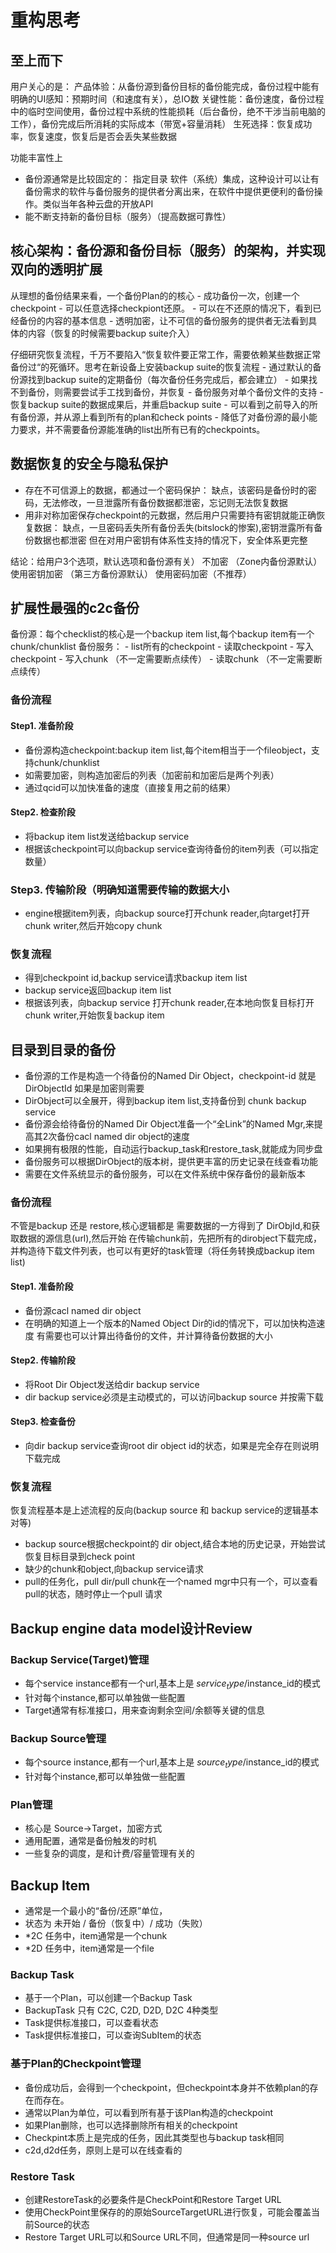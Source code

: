 # 重构思考

## 至上而下
用户关心的是：
产品体验：从备份源到备份目标的备份能完成，备份过程中能有明确的UI感知：预期时间（和速度有关），总IO数
关键性能：备份速度，备份过程中的临时空间使用，备份过程中系统的性能损耗（后台备份，绝不干涉当前电脑的工作），备份完成后所消耗的实际成本（带宽+容量消耗）
生死选择：恢复成功率，恢复速度，恢复后是否会丢失某些数据

功能丰富性上
- 备份源通常是比较固定的：
    指定目录
    软件（系统）集成，这种设计可以让有备份需求的软件与备份服务的提供者分离出来，在软件中提供更便利的备份操作。类似当年各种云盘的开放API
- 能不断支持新的备份目标（服务）（提高数据可靠性）

## 核心架构：备份源和备份目标（服务）的架构，并实现双向的透明扩展
从理想的备份结果来看，一个备份Plan的的核心
    - 成功备份一次，创建一个checkpoint
    - 可以任意选择checkpiont还原。
    - 可以在不还原的情况下，看到已经备份的内容的基本信息
    - 透明加密，让不可信的备份服务的提供者无法看到具体的内容（恢复的时候需要backup suite介入）

仔细研究恢复流程，千万不要陷入“恢复软件要正常工作，需要依赖某些数据正常备份过“的死循环。思考在新设备上安装backup suite的恢复流程
    - 通过默认的备份源找到backup suite的定期备份（每次备份任务完成后，都会建立）
    - 如果找不到备份，则需要尝试手工找到备份，并恢复
      - 备份服务对单个备份文件的支持
    - 恢复backup suite的数据成果后，并重启backup suite
    - 可以看到之前导入的所有备份源，并从源上看到所有的plan和check points
    - 降低了对备份源的最小能力要求，并不需要备份源能准确的list出所有已有的checkpoints。


## 数据恢复的安全与隐私保护
- 存在不可信源上的数据，都通过一个密码保护：
  缺点，该密码是备份时的密码，无法修改，一旦泄露所有备份数据都泄密，忘记则无法恢复数据
- 用非对称加密保存checkpoint的元数据，然后用户只需要持有密钥就能正确恢复数据：
  缺点，一旦密码丢失所有备份丢失(bitslock的惨案),密钥泄露所有备份数据也都泄密
  但在对用户密钥有体系性支持的情况下，安全体系更完整

结论：给用户3个选项，默认选项和备份源有关）
    不加密 （Zone内备份源默认）
    使用密钥加密 （第三方备份源默认）
    使用密码加密（不推荐）

## 扩展性最强的c2c备份
备份源：每个checklist的核心是一个backup item list,每个backup item有一个chunk/chunklist
备份服务：
    - list所有的checkpoint
    - 读取checkpoint
    - 写入checkpoint
    - 写入chunk （不一定需要断点续传）
    - 读取chunk （不一定需要断点续传）


### 备份流程
#### Step1. 准备阶段
- 备份源构造checkpoint:backup item list,每个item相当于一个fileobject，支持chunk/chunklist
- 如需要加密，则构造加密后的列表（加密前和加密后是两个列表） 
- 通过qcid可以加快准备的速度（直接复用之前的结果）

#### Step2. 检查阶段
- 将backup item list发送给backup service
- 根据该checkpoint可以向backup service查询待备份的item列表（可以指定数量）

### Step3. 传输阶段（明确知道需要传输的数据大小
- engine根据item列表，向backup source打开chunk reader,向target打开chunk writer,然后开始copy chunk


### 恢复流程
- 得到checkpoint id,backup service请求backup item list
- backup service返回backup item list
- 根据该列表，向backup service 打开chunk reader,在本地向恢复目标打开chunk writer,开始恢复backup item



## 目录到目录的备份
- 备份源的工作是构造一个待备份的Named Dir Object，checkpoint-id 就是 DirObjectId
  如果是加密则需要
- DirObject可以全展开，得到backup item list,支持备份到 chunk backup service
- 备份源会给待备份的Named Dir Object准备一个“全Link”的Named Mgr,来提高其2次备份cacl named dir object的速度
- 如果拥有极限的性能，自动运行backup_task和restore_task,就能成为同步盘
- 备份服务可以根据DirObject的版本树，提供更丰富的历史记录在线查看功能
- 需要在文件系统显示的备份服务，可以在文件系统中保存备份的最新版本

### 备份流程
不管是backup 还是 restore,核心逻辑都是 需要数据的一方得到了 DirObjId,和获取数据的源信息(url),然后开始
在传输chunk前，先把所有的dirobject下载完成，并构造待下载文件列表，也可以有更好的task管理（将任务转换成backup item list)

#### Step1. 准备阶段
- 备份源cacl named dir object
- 在明确的知道上一个版本的Named Object Dir的id的情况下，可以加快构造速度 
  有需要也可以计算出待备份的文件，并计算待备份数据的大小

#### Step2. 传输阶段
- 将Root Dir Object发送给dir backup service
- dir backup service必须是主动模式的，可以访问backup source 并按需下载

#### Step3. 检查备份
- 向dir backup service查询root dir object id的状态，如果是完全存在则说明下载完成

### 恢复流程
恢复流程基本是上述流程的反向(backup source 和 backup service的逻辑基本对等)

- backup source根据checkpoint的 dir object,结合本地的历史记录，开始尝试恢复目标目录到check point
- 缺少的chunk和object,向backup service请求
- pull的任务化，pull dir/pull chunk在一个named mgr中只有一个，可以查看pull的状态，随时停止一个pull 请求


## Backup engine data model设计Review

### Backup Service(Target)管理
- 每个service instance都有一个url,基本上是  $service_type/$instance_id的模式
- 针对每个instance,都可以单独做一些配置
- Target通常有标准接口，用来查询剩余空间/余额等关键的信息

### Backup Source管理
- 每个source instance,都有一个url,基本上是 $source_type/$instance_id的模式
- 针对每个instance,都可以单独做一些配置

### Plan管理
- 核心是 Source->Target，加密方式
- 通用配置，通常是备份触发的时机
- 一些复杂的调度，是和计费/容量管理有关的

## Backup Item
- 通常是一个最小的“备份/还原”单位，
- 状态为 未开始 / 备份（恢复中）/ 成功（失败）
- *2C 任务中，item通常是一个chunk
- *2D 任务中，item通常是一个file


### Backup Task
- 基于一个Plan，可以创建一个Backup Task
- BackupTask 只有 C2C, C2D,  D2D, D2C 4种类型
- Task提供标准接口，可以查看状态
- Task提供标准接口，可以查询SubItem的状态


### 基于Plan的Checkpoint管理
- 备份成功后，会得到一个checkpoint，但checkpoint本身并不依赖plan的存在而存在。
- 通常以Plan为单位，可以看到所有基于该Plan构造的checkpoint
- 如果Plan删除，也可以选择删除所有相关的checkpoint
- Checkpint本质上是完成的任务，因此其类型也与backup task相同
- c2d,d2d任务，原则上是可以在线查看的


### Restore Task
- 创建RestoreTask的必要条件是CheckPoint和Restore Target URL
- 使用CheckPoint里保存的的原始SourceTargetURL进行恢复，可能会覆盖当前Source的状态
- Restore Target URL可以和Source URL不同，但通常是同一种source url









